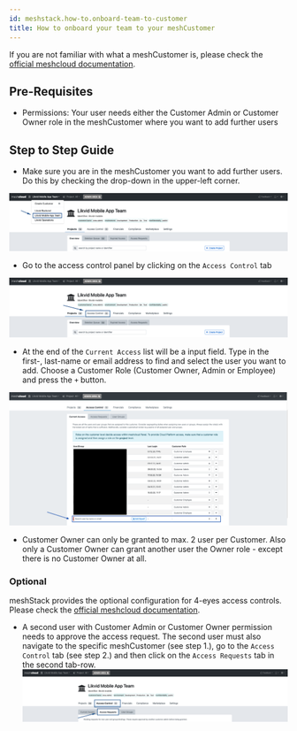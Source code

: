 ```yaml
---
id: meshstack.how-to.onboard-team-to-customer
title: How to onboard your team to your meshCustomer
---
```


If you are not familiar with what a meshCustomer is, please check the [official meshcloud documentation](meshcloud.customer.md).

## Pre-Requisites

- Permissions: Your user needs either the Customer Admin or Customer Owner role in the meshCustomer where you want to add further users

## Step to Step Guide

- Make sure you are in the meshCustomer you want to add further users. Do this by checking the drop-down in the upper-left corner.

![Select meshCustomer in the upper left corner](./assets/customer/choose-customer.png "Pick meshCustomer")

- Go to the access control panel by clicking on the `Access Control` tab

![Click the Access Control tab](./assets/customer/customer-access-control.png "Access Control")

- At the end of the `Current Access` list will be a input field. Type in the first-, last-name or email address to find and select the user you want to add. Choose a Customer Role (Customer Owner, Admin or Employee) and press the `+` button.

![Add a user to the customer](./assets/customer/customer-access-control-add-a-user.png "add a user")

- Customer Owner can only be granted to max. 2 user per Customer. Also only a Customer Owner can grant another user the Owner role - except there is no Customer Owner at all.

### Optional

meshStack provides the optional configuration for 4-eyes access controls.
Please check the [official meshcloud documentation](meshcloud.customer.md#invite-users-to-a-meshcustomer-team).

- A second user with Customer Admin or Customer Owner permission needs to approve the access request. The second user must also navigate to the specific meshCustomer (see step 1.), go to the `Access Control` tab (see step 2.) and then click on the `Access Requests` tab in the second tab-row.
![Click the Access Requests tab](./assets/customer/customer-access-approve.png "Access Control - Access Requests")
